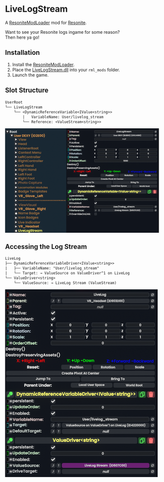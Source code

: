 # LiveLogStream

A [ResoniteModLoader](https://github.com/resonite-modding-group/ResoniteModLoader) mod for [Resonite](https://resonite.com/).

Want to see your Resonite logs ingame for some reason?<br>
Then here ya go!


## Installation

1. Install the [ResoniteModLoader](https://github.com/resonite-modding-group/ResoniteModLoader).
2. Place the [LiveLogStream.dll](https://github.com/Dexy/LiveLogStream/releases/latest/download/LiveLogStream.dll) into your `rml_mods` folder.
3. Launch the game.





## Slot Structure

```
UserRoot
└── LiveLogStream
    └── <DynamicReferenceVariable<IValue<string>>
        |   VariableName: User/livelog_stream
        └── Reference: <ValueStream<string>>
```
![LiveLogStreamSlot](img/LiveLogStreamSlot.png)

## Accessing the Log Stream

```
LiveLog
├── DynamicReferenceVariableDriver<IValue<string>>
|   ├── VariableName: "User/livelog_stream"
|   └── Target: → ValueSource on ValueDriver^1 on LiveLog
└── ValueDriver<string>
    └── ValueSource: → LiveLog Stream (ValueStream)
```
![LiveLogSlot](img/LiveLogSlot.png)
